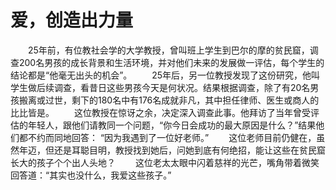 # 爱，创造出力量
　　25年前，有位教社会学的大学教授，曾叫班上学生到巴尔的摩的贫民窟，调查200名男孩的成长背景和生活环境，并对他们未来的发展做一评估，每个学生的结论都是“他毫无出头的机会”。 
　　25年后，另一位教授发现了这份研究，他叫学生做后续调查，看昔日这些男孩今天是何状况。结果根据调查，除了有20名男孩搬离或过世，剩下的180名中有176名成就非凡，其中担任律师、医生或商人的比比皆是。 
　　这位教授在惊讶之余，决定深入调查此事。他拜访了当年曾受评估的年轻人，跟他们请教同一个问题，“你今日会成功的最大原因是什么？”结果他们都不约而同地回答： “因为我遇到了一位好老师。” 
　　这位老师目前仍健在，虽然年迈，但还是耳聪目明，教授找到她后，问她到底有何绝招，能让这些在贫民窟长大的孩子个个出人头地？ 
　　这位老太太眼中闪着慈祥的光芒，嘴角带着微笑回答道：“其实也没什么，我爱这些孩子。”
 